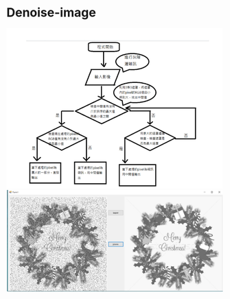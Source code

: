 # Denoise-image
![image](https://github.com/KaunLin/Denoise-image/blob/main/Denoise-1.PNG)
![image](https://github.com/KaunLin/Denoise-image/blob/main/Denoise-2.PNG)
